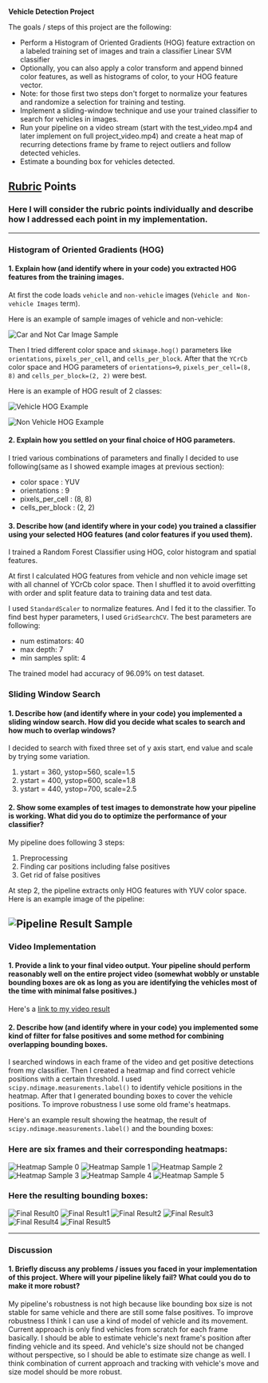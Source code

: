 **Vehicle Detection Project**

The goals / steps of this project are the following:

* Perform a Histogram of Oriented Gradients (HOG) feature extraction on a labeled training set of images and train a classifier Linear SVM classifier
* Optionally, you can also apply a color transform and append binned color features, as well as histograms of color, to your HOG feature vector.
* Note: for those first two steps don't forget to normalize your features and randomize a selection for training and testing.
* Implement a sliding-window technique and use your trained classifier to search for vehicles in images.
* Run your pipeline on a video stream (start with the test_video.mp4 and later implement on full project_video.mp4) and create a heat map of recurring detections frame by frame to reject outliers and follow detected vehicles.
* Estimate a bounding box for vehicles detected.

[//]: # (Image References)
[dataset]: ./output_images/car_noncar_image_sample.png
[hogv]: ./output_images/hog-vehicle.png
[hogn]: ./output_images/hog-non-vehicle.png
[pipeline]: ./output_images/pipeline.png
[heatmap0]: ./output_images/heatmap0.png
[heatmap1]: ./output_images/heatmap1.png
[heatmap2]: ./output_images/heatmap2.png
[heatmap3]: ./output_images/heatmap3.png
[heatmap4]: ./output_images/heatmap4.png
[heatmap5]: ./output_images/heatmap5.png
[final0]: ./output_images/final0.png
[final1]: ./output_images/final1.png
[final2]: ./output_images/final2.png
[final3]: ./output_images/final3.png
[final4]: ./output_images/final4.png
[final5]: ./output_images/final5.png
[video]: ./output_images/project_video_result.mp4

## [Rubric](https://review.udacity.com/#!/rubrics/513/view) Points
### Here I will consider the rubric points individually and describe how I addressed each point in my implementation.  

---

### Histogram of Oriented Gradients (HOG)

#### 1. Explain how (and identify where in your code) you extracted HOG features from the training images.


At first the code loads `vehicle` and `non-vehicle` images (`Vehicle and Non-vehicle Images` term).

Here is an example of sample images of vehicle and non-vehicle:

![Car and Not Car Image Sample][dataset]

Then I tried different color space and `skimage.hog()` parameters like `orientations`, `pixels_per_cell`, and `cells_per_block`. After that the `YCrCb` color space and HOG parameters of `orientations=9`, `pixels_per_cell=(8, 8)` and `cells_per_block=(2, 2)` were best.

Here is an example of HOG result of 2 classes:

![Vehicle HOG Example][hogv]

![Non Vehicle HOG Example][hogn]

#### 2. Explain how you settled on your final choice of HOG parameters.

I tried various combinations of parameters and finally I decided to use following(same as I showed example images at previous section):

* color space : YUV
* orientations : 9
* pixels_per_cell : (8, 8)
* cells_per_block : (2, 2)

#### 3. Describe how (and identify where in your code) you trained a classifier using your selected HOG features (and color features if you used them).

I trained a Random Forest Classifier using HOG, color histogram and spatial features.

At first I calculated HOG features from vehicle and non vehicle image set with all channel of YCrCb color space. Then I shuffled it to avoid overfitting with order and split feature data to training data and test data.

I used `StandardScaler` to normalize features. And I fed it to the classifier. To find best hyper parameters, I used `GridSearchCV`. The best parameters are following:

* num estimators: 40
* max depth: 7
* min samples split: 4

The trained model had accuracy of 96.09% on test dataset.

### Sliding Window Search

#### 1. Describe how (and identify where in your code) you implemented a sliding window search.  How did you decide what scales to search and how much to overlap windows?

I decided to search with fixed three set of y axis start, end value and scale by trying some variation.

1. ystart = 360, ystop=560, scale=1.5
2. ystart = 400, ystop=600, scale=1.8
3. ystart = 440, ystop=700, scale=2.5

#### 2. Show some examples of test images to demonstrate how your pipeline is working.  What did you do to optimize the performance of your classifier?

My pipeline does following 3 steps:

1. Preprocessing
2. Finding car positions including false positives
3. Get rid of false positives

At step 2, the pipeline extracts only HOG features with YUV color space. Here is an example image of the pipeline:

![Pipeline Result Sample][pipeline]
---

### Video Implementation

#### 1. Provide a link to your final video output.  Your pipeline should perform reasonably well on the entire project video (somewhat wobbly or unstable bounding boxes are ok as long as you are identifying the vehicles most of the time with minimal false positives.)
Here's a [link to my video result](./output_images/project_video_result.mp4)


#### 2. Describe how (and identify where in your code) you implemented some kind of filter for false positives and some method for combining overlapping bounding boxes.

I searched windows in each frame of the video and get positive detections from my classifier. Then I created a heatmap and find correct vehicle positions with a certain threshold. I used `scipy.ndimage.measurements.label()` to identify vehicle positions in the heatmap. After that I generated bounding boxes to cover the vehicle positions. To improve robustness I use some old frame's heatmaps.

Here's an example result showing the heatmap, the result of `scipy.ndimage.measurements.label()` and the bounding boxes:

### Here are six frames and their corresponding heatmaps:

![Heatmap Sample 0][heatmap0]
![Heatmap Sample 1][heatmap1]
![Heatmap Sample 2][heatmap2]
![Heatmap Sample 3][heatmap3]
![Heatmap Sample 4][heatmap4]
![Heatmap Sample 5][heatmap5]

### Here the resulting bounding boxes:
![Final Result0][final0]
![Final Result1][final1]
![Final Result2][final2]
![Final Result3][final3]
![Final Result4][final4]
![Final Result5][final5]

---

### Discussion

#### 1. Briefly discuss any problems / issues you faced in your implementation of this project.  Where will your pipeline likely fail?  What could you do to make it more robust?

My pipeline's robustness is not high because like bounding box size is not stable for same vehicle and there are still some false positives. To improve robustness I think I can use a kind of model of vehicle and its movement. Current approach is only find vehicles from scratch for each frame basically. I should be able to estimate vehicle's next frame's position after finding vehicle and its speed. And vehicle's size should not be changed without perspective, so I should be able to estimate size change as well. I think combination of current approach and tracking with vehicle's move and size model should be more robust.  
